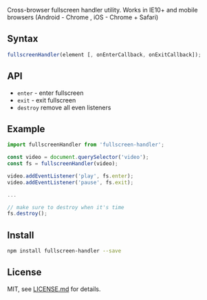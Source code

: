 Cross-browser fullscreen handler utility.
Works in IE10+ and mobile browsers (Android - Chrome , iOS - Chrome + Safari)

## Syntax
```javascript
fullscreenHandler(element [, onEnterCallback, onExitCallback]);
```

## API
* ```enter``` - enter fullscreen
* ```exit``` - exit fullscreen
* ```destroy``` remove all even listeners


## Example
```javascript
import fullscreenHandler from 'fullscreen-handler';

const video = document.querySelector('video');
const fs = fullscreenHandler(video);

video.addEventListener('play', fs.enter);
video.addEventListener('pause', fs.exit);

...

// make sure to destroy when it's time
fs.destroy();

```

## Install
```sh
npm install fullscreen-handler --save
``` 

## License
MIT, see [LICENSE.md](http://github.com/Jam3/fullscreen-handler/blob/master/LICENSE) for details.
